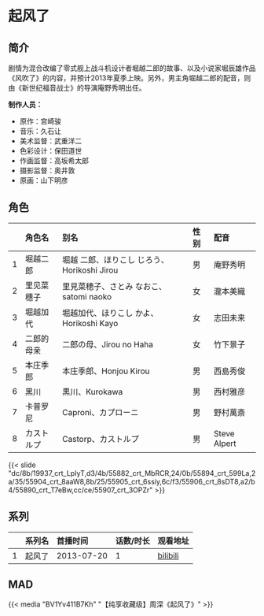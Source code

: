 # 起风了


## 简介

剧情为混合改编了零式舰上战斗机设计者堀越二郎的故事、以及小说家堀辰雄作品《风吹了》的内容，并预计2013年夏季上映。另外，男主角堀越二郎的配音，则由《新世纪福音战士》的导演庵野秀明出任。

**制作人员：**
- 原作：宫崎骏
- 音乐：久石让
- 美术监督：武重洋二
- 色彩设计：保田道世
- 作画监督：高坂希太郎
- 摄影监督：奥井敦
- 原画：山下明彦

## 角色

|     |   角色名   |   别名  | 性别 |  配音  |
|:--- |:------  |:----      |:---  |:--   |
| 1 | 堀越二郎 | 堀越 二郎、ほりこし じろう、Horikoshi Jirou | 男 | 庵野秀明 |
| 2 | 里见菜穗子 | 里見菜穂子、さとみ なおこ、satomi naoko | 女 | 瀧本美織 |
| 3 | 堀越加代 | 堀越加代、ほりこし かよ、Horikoshi Kayo | 女 | 志田未来 |
| 4 | 二郎的母亲 | 二郎の母、Jirou no Haha | 女 | 竹下景子 |
| 5 | 本庄季郎 | 本庄季郎、Honjou Kirou | 男 | 西島秀俊 |
| 6 | 黑川 | 黒川、Kurokawa | 男 | 西村雅彦 |
| 7 | 卡普罗尼 | Caproni、カプローニ | 男 | 野村萬斎 |
| 8 | カストルプ | Castorp、カストルプ | 男 | Steve Alpert |

{{< slide "dc/8b/19937_crt_LpIyT,d3/4b/55882_crt_MbRCR,24/0b/55894_crt_599La,2a/35/55904_crt_8aaW8,8b/25/55905_crt_6ssiy,6c/f3/55906_crt_8sDT8,a2/b4/55890_crt_T7eBw,cc/ce/55907_crt_3OPZr" >}}

## 系列

|     |   系列名   |   首播时间  | 话数/时长  | 观看地址 |
|:---  |:------    |:----      |:---       |:---  |
| 1 | 起风了 | 2013-07-20 | 1 | [bilibili](https://www.cykz.net/vodplay/qifengliao-2-1/)  |


## MAD

{{< media  "BV1Yv411B7Kh"
"【纯享收藏级】周深《起风了》"  >}}
